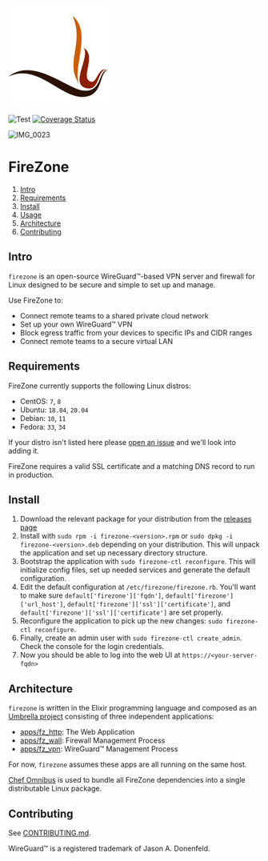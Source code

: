![](./apps/fz_http/assets/static/images/logo.svg)

![Test](https://github.com/firezone/firezone/workflows/Test/badge.svg)
[![Coverage Status](https://coveralls.io/repos/github/firezone/firezone/badge.svg?branch=master)](https://coveralls.io/github/FireZone-LLC/firezone?branch=master)

![IMG_0023](https://user-images.githubusercontent.com/167144/132162016-c17635ae-a715-41ca-b6f9-7cbdf202f8d5.png)

# FireZone

1. [Intro](#intro)
2. [Requirements](#requirements)
3. [Install](#install)
4. [Usage](#usage)
5. [Architecture](#architecture)
6. [Contributing](#contributing)

## Intro

`firezone` is an open-source WireGuard™-based VPN server and firewall for Linux
designed to be secure and simple to set up and manage.

Use FireZone to:

- Connect remote teams to a shared private cloud network
- Set up your own WireGuard™ VPN
- Block egress traffic from your devices to specific IPs and CIDR ranges
- Connect remote teams to a secure virtual LAN

## Requirements

FireZone currently supports the following Linux distros:

- CentOS: `7`, `8`
- Ubuntu: `18.04`, `20.04`
- Debian: `10`, `11`
- Fedora: `33`, `34`

If your distro isn't listed here please [open an issue](https://github.com/firezone/firezone/issues/new/choose) and we'll look into adding it.

FireZone requires a valid SSL certificate and a matching DNS record to run in production.

## Install

1. Download the relevant package for your distribution from the [releases page](https://github.com/firezone/firezone/releases)
2. Install with `sudo rpm -i firezone-<version>.rpm` or `sudo dpkg -i firezone-<version>.deb` depending on your distribution. This will unpack the application and set up necessary directory structure.
3. Bootstrap the application with `sudo firezone-ctl reconfigure`. This will initialize config files, set up needed services and generate the default configuration.
4. Edit the default configuration at `/etc/firezone/firezone.rb`. You'll want to make sure `default['firezone']['fqdn']`, `default['firezone']['url_host']`, `default['firezone']['ssl']['certificate']`, and `default['firezone']['ssl']['certificate']` are set properly.
5. Reconfigure the application to pick up the new changes: `sudo firezone-ctl reconfigure`.
6. Finally, create an admin user with `sudo firezone-ctl create_admin`. Check the console for the login credentials.
7. Now you should be able to log into the web UI at `https://<your-server-fqdn>`


## Architecture

`firezone` is written in the Elixir programming language and composed as an [Umbrella
project](https://elixir-lang.org/getting-started/mix-otp/dependencies-and-umbrella-projects.html)
consisting of three independent applications:

- [apps/fz_http](apps/fz_http): The Web Application
- [apps/fz_wall](apps/fz_wall): Firewall Management Process
- [apps/fz_vpn](apps/fz_vpn): WireGuard™ Management Process

For now, `firezone` assumes these apps are all running on the same host.

[Chef Omnibus](https://github.com/chef/omnibus) is used to bundle all FireZone dependencies into a single distributable Linux package.

## Contributing

See [CONTRIBUTING.md](CONTRIBUTING.md).

WireGuard™ is a registered trademark of Jason A. Donenfeld.
